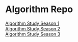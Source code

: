 # Algorithm Repo

[Algorithm Study Season 1](./docs/Study1/Study.md)  
[Algorithm Study Season 2](./docs/Study2/Study.md)  
[Algorithm Study Season 3](./docs/Study3/Study.md)